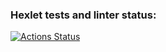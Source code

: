 ### Hexlet tests and linter status:
[![Actions Status](https://github.com/BoLjshOJ/java-project-lvl1/workflows/hexlet-check/badge.svg)](https://github.com/BoLjshOJ/java-project-lvl1/actions)